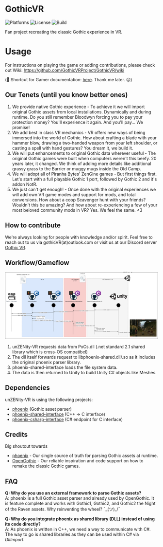 # GothicVR

![Platforms](https://img.shields.io/static/v1?label=Platforms&message=PCVR%20|%20Ques2%20|%20Pico4&color=green)
![License](https://img.shields.io/github/license/GothicVRProject/GothicVR?label=License&color=important)
![Build](https://img.shields.io/github/actions/workflow/status/GothicVRProject/GothicVR/build.yml?label=Build&branch=main)

Fan project recreating the classic Gothic experience in VR.


# Usage
For instructions on playing the game or adding contributions, please check out Wiki: https://github.com/GothicVRProject/GothicVR/wiki

(🤫 Shortcut for Gamer documentation: [here](https://github.com/GothicVRProject/GothicVR/wiki/01-_-Gamer). Thank me later. 😉) 


## Our Tenets (until you know better ones)
1. We provide native Gothic  experience -  To achieve it we will import original Gothic assets from local installations. Dynamically and during runtime. Do you still remember Bloodwyn forcing you to pay your protection money? You'll experience it again. And you'll pay... We promise!
2. We add best in class VR mechanics - VR offers new ways of being immersed into the world of Gothic. How about crafting a blade with your hammer blow, drawing a two-handed weapon from your left shoulder, or casting a spell with hand gestures? You dream it, we build it.
3. We will put enhancements to original Gothic data wherever useful - The original Gothic games were built when computers weren't this beefy. 20 years later, it changed. We think of adding more details like additional grassy grass to the Barrier or muggy mugs inside the Old Camp.
4. We will adopt all of Piranha Bytes' ZenGine games - But first things first. Let's start with a full playable Gothic 1 port, followed by Gothic 2 and it's addon NotR.
5. We just can't get enough! - Once done with the original experiences we will add own VR game modes and support for mods, and total conversions. How about a coop Scavenger hunt with your friends? Wouldn't this be amazing? And how about re-experiencing a few of your most beloved community mods in VR? Yes. We feel the same. <3


## How to contribute
We're always looking for people with knowledge and/or spirit. Feel free to reach out to us via gothicVR(at)outlook.com or visit us at our Discord server [Gothic VR](https://discord.gg/3EzACMVx).

## Workflow/Gameflow

![data flow](./Documentation/Images/data-flow.drawio.png)


1. unZENity-VR requests data from PxCs.dll (.net standard 2.1 shared library which is cross-OS compatibel)
1. The dll itself forwards request to libphoenix-shared.dll/.so as it includes the original phoenix parser library.
1. phoenix-shared-interface loads the file system data.
1. The data is then returned to Unity to build Unity C# objects like Meshes.


## Dependencies
unZENity-VR is using the following projects:
* [phoenix](https://github.com/GothicKit/phoenix) (Gothic asset parser)
* [phoenix-shared-interface](https://github.com/GothicKit/phoenix-shared-interface) (C++ -> C interface)
* [phoenix-csharp-interface](https://github.com/GothicKit/phoenix-csharp-interface) (C# endpoint for C interface)


## Credits
Big shoutout towards
* [phoenix](https://github.com/GothicKit/phoenix) - Our single source of truth for parsing Gothic assets at runtime.
* [OpenGothic](https://github.com/Try/OpenGothic) - Our reliable inspiration and code support on how to remake the classic Gothic games. 


## FAQ

**Q: Why do you use an external framework to parse Gothic assets?**  
A: phoenix is a full Gothic asset parser and already used by OpenGothic. It is feature complete and works with Gothic1, Gothic2, and Gothic2 the Night of the Raven assets. Why reinventing the wheel? ¯\_(ツ)_/¯

**Q: Why do you integrate phoenix as shared library (DLL) instead of using its code directly?**  
A: As phoenix is written in C++, we need a way to communicate with C#. The way to go is shared libraries as they can be used within C# via _DllImport_.
